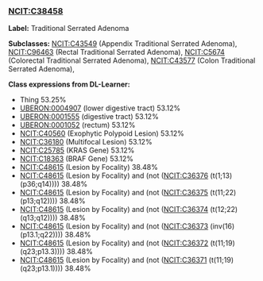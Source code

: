 
### [NCIT:C38458](http://purl.obolibrary.org/obo/NCIT_C38458)
**Label:** Traditional Serrated Adenoma

**Subclasses:** [NCIT:C43549](http://purl.obolibrary.org/obo/NCIT_C43549) (Appendix Traditional Serrated Adenoma), [NCIT:C96463](http://purl.obolibrary.org/obo/NCIT_C96463) (Rectal Traditional Serrated Adenoma), [NCIT:C5674](http://purl.obolibrary.org/obo/NCIT_C5674) (Colorectal Traditional Serrated Adenoma), [NCIT:C43577](http://purl.obolibrary.org/obo/NCIT_C43577) (Colon Traditional Serrated Adenoma), 

**Class expressions from DL-Learner:**

- Thing 53.25%
- [UBERON:0004907](http://purl.obolibrary.org/obo/UBERON_0004907) (lower digestive tract) 53.12%
- [UBERON:0001555](http://purl.obolibrary.org/obo/UBERON_0001555) (digestive tract) 53.12%
- [UBERON:0001052](http://purl.obolibrary.org/obo/UBERON_0001052) (rectum) 53.12%
- [NCIT:C40560](http://purl.obolibrary.org/obo/NCIT_C40560) (Exophytic Polypoid Lesion) 53.12%
- [NCIT:C36180](http://purl.obolibrary.org/obo/NCIT_C36180) (Multifocal Lesion) 53.12%
- [NCIT:C25785](http://purl.obolibrary.org/obo/NCIT_C25785) (KRAS Gene) 53.12%
- [NCIT:C18363](http://purl.obolibrary.org/obo/NCIT_C18363) (BRAF Gene) 53.12%
- [NCIT:C48615](http://purl.obolibrary.org/obo/NCIT_C48615) (Lesion by Focality) 38.48%
- [NCIT:C48615](http://purl.obolibrary.org/obo/NCIT_C48615) (Lesion by Focality) and (not ([NCIT:C36376](http://purl.obolibrary.org/obo/NCIT_C36376) (t(1;13)(p36;q14)))) 38.48%
- [NCIT:C48615](http://purl.obolibrary.org/obo/NCIT_C48615) (Lesion by Focality) and (not ([NCIT:C36375](http://purl.obolibrary.org/obo/NCIT_C36375) (t(11;22)(p13;q12)))) 38.48%
- [NCIT:C48615](http://purl.obolibrary.org/obo/NCIT_C48615) (Lesion by Focality) and (not ([NCIT:C36374](http://purl.obolibrary.org/obo/NCIT_C36374) (t(12;22)(q13;q12)))) 38.48%
- [NCIT:C48615](http://purl.obolibrary.org/obo/NCIT_C48615) (Lesion by Focality) and (not ([NCIT:C36373](http://purl.obolibrary.org/obo/NCIT_C36373) (inv(16)(p13.1;q22)))) 38.48%
- [NCIT:C48615](http://purl.obolibrary.org/obo/NCIT_C48615) (Lesion by Focality) and (not ([NCIT:C36372](http://purl.obolibrary.org/obo/NCIT_C36372) (t(11;19)(q23;p13.3)))) 38.48%
- [NCIT:C48615](http://purl.obolibrary.org/obo/NCIT_C48615) (Lesion by Focality) and (not ([NCIT:C36371](http://purl.obolibrary.org/obo/NCIT_C36371) (t(11;19)(q23;p13.1)))) 38.48%


